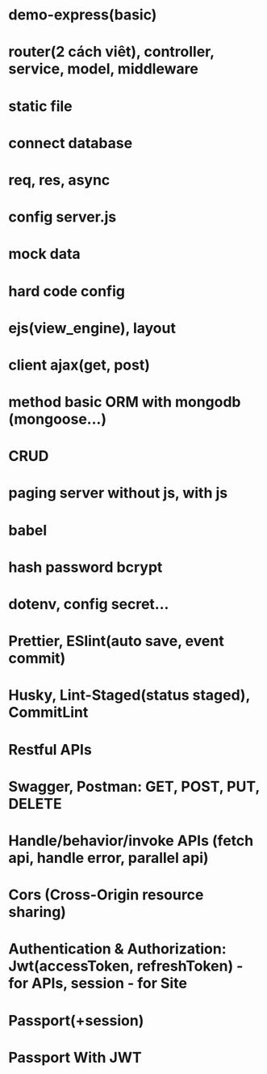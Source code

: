 # demo-express(basic)
# router(2 cách viêt), controller, service, model, middleware
# static file
# connect database
# req, res, async
# config server.js
# mock data
# hard code config
# ejs(view_engine), layout
# client ajax(get, post)
# method basic ORM with mongodb (mongoose...)
# CRUD
# paging server without js, with js


# babel
# hash password bcrypt
# dotenv, config secret...
# Prettier, ESlint(auto save, event commit)
# Husky, Lint-Staged(status staged), CommitLint
# Restful APIs
# Swagger, Postman: GET, POST, PUT, DELETE
# Handle/behavior/invoke APIs (fetch api, handle error, parallel api)
# Cors (Cross-Origin resource sharing)
# Authentication & Authorization: Jwt(accessToken, refreshToken) - for APIs, session - for Site
# Passport(+session)
# Passport With JWT
